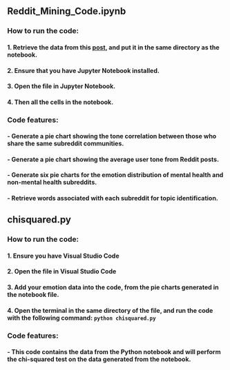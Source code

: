 ## Reddit_Mining_Code.ipynb
### How to run the code:
#### 1. Retrieve the data from this [post](https://www.reddit.com/r/datasets/comments/3bxlg7/i_have_every_publicly_available_reddit_comment/), and put it in the same directory as the notebook.
#### 2. Ensure that you have Jupyter Notebook installed.
#### 3. Open the file in Jupyter Notebook.
#### 4. Then all the cells in the notebook.
### Code features:
#### - Generate a pie chart showing the tone correlation between those who share the same subreddit communities.
#### - Generate a pie chart showing the average user tone from Reddit posts.
#### - Generate six pie charts for the emotion distribution of mental health and non-mental health subreddits.
#### - Retrieve words associated with each subreddit for topic identification.


## chisquared.py
### How to run the code:
#### 1. Ensure you have Visual Studio Code
#### 2. Open the file in Visual Studio Code
#### 3. Add your emotion data into the code, from the pie charts generated in the notebook file.
#### 4. Open the terminal in the same directory of the file, and run the code with the following command: `python chisquared.py`
### Code features:
#### - This code contains the data from the Python notebook and will perform the chi-squared test on the data generated from the notebook.
